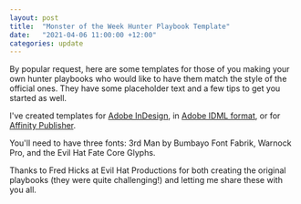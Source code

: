 ```yaml
---
layout: post
title:  "Monster of the Week Hunter Playbook Template"
date:   "2021-04-06 11:00:00 +12:00"
categories: update
---
```

By popular request, here are some templates for those of you making your own hunter playbooks who would like to have them match the style of the official ones. They have some placeholder text and a few tips to get you started as well.

I've created templates for [Adobe InDesign](/files/MotW_hunter_playbook_template.indd), in [Adobe IDML format](/files/MotW_hunter_playbook_template.idml), or for [Affinity Publisher](/files/MotW_hunter_playbook_template.afpub).

You'll need to have three fonts: 3rd Man by Bumbayo Font Fabrik, Warnock Pro, and the Evil Hat Fate Core Glyphs. 

Thanks to Fred Hicks at Evil Hat Productions for both creating the original playbooks (they were quite challenging!) and letting me share these with you all.
